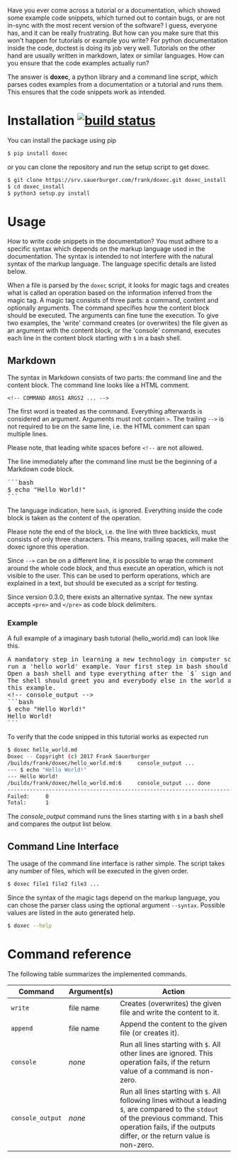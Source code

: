 Have you ever come across a tutorial or a documentation, which showed some
example code snippets, which turned out to contain bugs, or are not in-sync
with the most recent version of the software? I guess, everyone has, and it
can be really frustrating. But how can you make sure that this won't happen
for tutorials or example you write? For python documentation inside the code,
doctest is doing its job very well. Tutorials on the other hand are usually
written in markdown, latex or similar languages. How can you ensure that the
code examples actually run?

The answer is __doxec__, a python library and a command line script,
which parses codes examples from a documentation or a tutorial and runs them.
This ensures that the code snippets work as intended.


# Installation [![build status](https://srv.sauerburger.com/esel/doxec/badges/master/build.svg)](https://srv.sauerburger.com/esel/doxec/commits/master)

You can install the package using pip

```bash
$ pip install doxec
```

or you can clone the repository and run the setup script to get doxec.


<!-- console 
```bash
$ git clone https://srv.sauerburger.com/frank/doxec.git doxec_install
```
-->

```bash
$ git clone https://srv.sauerburger.com/frank/doxec.git doxec_install
$ cd doxec_install 
$ python3 setup.py install
```

# Usage

How to write code snippets in the documentation? You must adhere to a specific
syntax which depends on the markup language used in the documentation. The
syntax is intended to not
interfere with the natural syntax of the markup language. The language
specific details are listed below.

When a file is parsed by the `doxec` script, it looks for magic tags and
creates what is called an operation based on the information inferred from the
magic tag. A magic tag consists of three parts: a command, content and optionally
arguments. The command specifies how the content block should be executed. The
arguments can fine tune the execution. To give two examples, the 
'write' command creates (or overwrites) the file given as an argument with the
content block, or the 'console' command, executes each line in the content
block starting with `$` in a bash shell.

## Markdown

The syntax in Markdown consists of two parts: the command line and the content
block. The command line looks like a HTML comment.

```
<!-- COMMAND ARGS1 ARGS2 ... -->
```

The first word is treated as the command. Everything afterwards is considered
an argument. Arguments must not contain `>`. The trailing `-->` is not
required to be on the same line, i.e. the HTML comment can span multiple
lines.

Please note, that leading white spaces before `<!--` are not allowed.

The line immediately after the command line must be the beginning of a Markdown
code block. 

<pre>
```bash
$ echo "Hello World!"
```
</pre>

The language indication, here `bash`, is ignored. Everything inside the code
block is taken as the content of the operation.

Please note the end of the block, i.e. the line with three backticks, must
consists of only three characters. This means, trailing spaces, will make the
doxec ignore this operation.

Since `-->` can be on a different line, it is possible to wrap the comment
around the whole code block, and thus execute an operation, which is not
visible to the user. This can be used to perform operations, which are
explained in a text, but should be executed as a script for testing.

Since version 0.3.0, there exists an alternative syntax. The new syntax
accepts `<pre>` and `</pre>` as code block delimiters.

### Example

A full example of a imaginary bash tutorial (hello_world.md) can look like this. 

<!-- write hello_world.md -->
<pre>
A mandatory step in learning a new technology in computer science is to
run a 'hello world' example. Your first step in bash should be no exception.
Open a bash shell and type everything after the `$` sign and hit return.
The shell should greet you and everybody else in the world as shown in
this example.
&lt;!-- console_output --&gt;
```bash
$ echo "Hello World!"
Hello World!
```
</pre>

<!-- console
```
$ recode html..ascii hello_world.md
```
-->

To verify that the code snipped in this tutorial works as expected run
<!-- console_output -->
```bash
$ doxec hello_world.md
Doxec -- Copyright (c) 2017 Frank Sauerburger
/builds/frank/doxec/hello_world.md:6     console_output ... 
--- $ echo "Hello World!"
--- Hello World!
/builds/frank/doxec/hello_world.md:6     console_output ... done
--------------------------------------------------------------------------------
Failed:     0
Total:      1
```

The *console_output* command runs the lines starting with `$` in a bash shell
and compares the output list below.

## Command Line Interface
The usage of the command line interface is rather simple. The script takes any number of files,
which will be executed in the given order.

```bash
$ doxec file1 file2 file3 ...
```

Since the syntax of the magic tags depend on the markup language, you
can chose the parser class using the optional argument `--syntax`. Possible
values are listed in the auto generated help.

```bash
$ doxec --help
```

# Command reference

The following table summarizes the implemented commands.

| Command | Argument(s) | Action |
| ------- | ----------- | ------ |
| `write` | file name | Creates (overwrites) the given file and write the content to it. |
| `append` | file name | Append the content to the given file (or creates it). |
| `console` | *none* | Run all lines starting with `$`. All other lines are ignored. This operation fails, if the return value of a command is non-zero. |
| `console_output` | *none* | Run all lines starting with `$`. All following lines without a leading `$`, are compared to the `stdout` of the previous command. This operation fails, if the outputs differ, or the return value is non-zero. |

